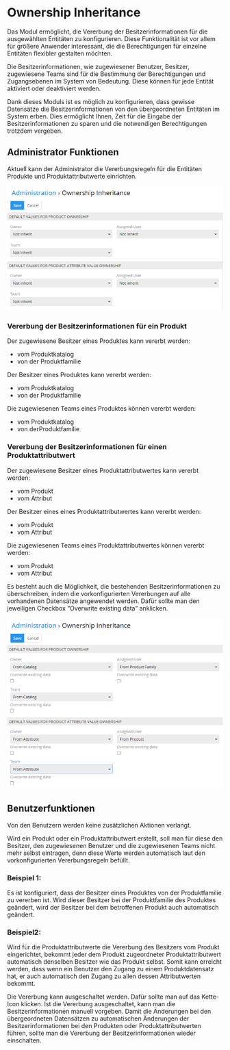 # Ownership Inheritance

Das Modul ermöglicht, die Vererbung der Besitzerinformationen für die ausgewählten Entitäten zu konfigurieren. Diese Funktionalität ist vor allem für größere Anwender interessant, die die Berechtigungen für einzelne Entitäten flexibler gestalten möchten.

Die Besitzerinformationen, wie zugewiesener Benutzer, Besitzer, zugewiesene Teams sind für die Bestimmung der Berechtigungen und Zugangsebenen im System von Bedeutung. Diese können für jede Entität aktiviert oder deaktiviert werden.

Dank dieses Moduls ist es möglich zu konfigurieren, dass gewisse Datensätze die Besitzerinformationen von den übergeordneten Entitäten im System erben. Dies ermöglicht Ihnen, Zeit für die Eingabe der Besitzerinformationen zu sparen und die notwendigen Berechtigungen trotzdem vergeben.

## Administrator Funktionen
Aktuell kann der Administrator die Vererbungsregeln für die Entitäten Produkte und Produktattributwerte einrichten.

![ownership-inheritance-configuration](../../modules/_assets/ownership-inheritance/ownership-inheritance-configuration.png)

### Vererbung der Besitzerinformationen für ein Produkt

Der zugewiesene Besitzer eines Produktes kann vererbt werden:
- vom Produktkatalog
- von der Produktfamilie

Der Besitzer eines Produktes kann vererbt werden:
- vom Produktkatalog
- von der Produktfamilie

Die zugewiesenen Teams eines Produktes können vererbt werden:
- vom Produktkatalog
- von derProduktfamilie

### Vererbung der Besitzerinformationen für einen Produktattributwert

Der zugewiesene Besitzer eines Produktattributwertes kann vererbt werden:
- vom Produkt
- vom Attribut

Der Besitzer eines eines Produktattributwertes kann vererbt werden:
- vom Produkt
- vom Attribut

Die zugewiesenen Teams eines Produktattributwertes können vererbt werden:
- vom Produkt
- vom Attribut

Es besteht auch die Möglichkeit, die bestehenden Besitzerinformationen zu überschreiben, indem die vorkonfigurierten Vererbungen auf alle vorhandenen Datensätze angewendet werden. Dafür sollte man den jeweiligen Checkbox “Overwrite existing data” anklicken.

![overwrite](../../modules/_assets/ownership-inheritance/ownership-inheritance-configuration-with-overwrite.png)

## Benutzerfunktionen
Von den Benutzern werden keine zusätzlichen Aktionen verlangt.

Wird ein Produkt oder ein Produktattributwert erstellt, soll man für diese den Besitzer, den zugewiesenen Benutzer und die zugewiesenen Teams nicht mehr selbst eintragen, denn diese Werte werden automatisch laut den vorkonfigurierten Vererbungsregeln befüllt.

### Beispiel 1:
Es ist konfiguriert, dass der Besitzer eines Produktes von der Produktfamilie zu vererben ist. Wird dieser Besitzer bei der Produktfamilie des Produktes geändert, wird der Besitzer bei dem betroffenen Produkt auch automatisch geändert.

### Beispiel2:
Wird für die Produktattributwerte die Vererbung des Besitzers vom Produkt eingerichtet, bekommt jeder dem Produkt zugeordneter Produktattributwert automatisch denselben Besitzer wie das Produkt selbst. Somit kann erreicht werden, dass wenn ein Benutzer den Zugang zu einem Produktdatensatz hat, er auch automatisch den Zugang zu allen dessen Attributwerten bekommt.

Die Vererbung kann ausgeschaltet werden. Dafür sollte man auf das Kette-Icon klicken. Ist die Vererbung ausgeschaltet, kann man die Besitzerinformationen manuell vorgeben. Damit die Änderungen bei den übergeordneten Datensätzen zu automatischen Änderungen der Besitzerinformationen bei den Produkten oder Produktattributwerten führen, sollte man die Vererbung der Besitzerinformationen wieder einschalten.
